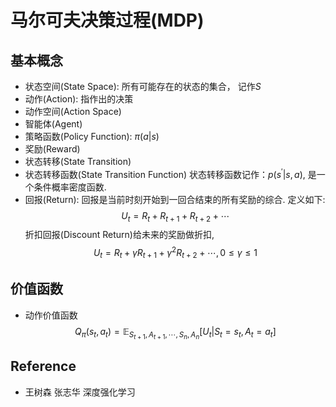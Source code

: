# 马尔可夫决策过程(MDP)

## 基本概念

* 状态空间(State Space): 所有可能存在的状态的集合， 记作$S$
* 动作(Action): 指作出的决策
* 动作空间(Action Space)
* 智能体(Agent)
* 策略函数(Policy Function): $\pi (a|s)$
* 奖励(Reward)
* 状态转移(State Transition)
* 状态转移函数(State Transition Function)
状态转移函数记作：$p(s^{'}|s, a)$, 是一个条件概率密度函数.
* 回报(Return): 回报是当前时刻开始到一回合结束的所有奖励的综合. 定义如下:
$$
U_t = R_t + R_{t+1} + R_{t+2} + \cdots
$$
折扣回报(Discount Return)给未来的奖励做折扣,
$$
U_t = R_t + \gamma R_{t+1} + \gamma^2 R_{t+2} + \cdots,  0 \leq \gamma \leq 1
$$

## 价值函数
* 动作价值函数
$$
Q_\pi(s_t,a_t) = \mathbb{E} _ {S_{t+1}, A_{t+1}, \cdots, S_n, A_n}[U_t | S_t=s_t, A_t=a_t]
$$

## Reference
* 王树森 张志华 深度强化学习
